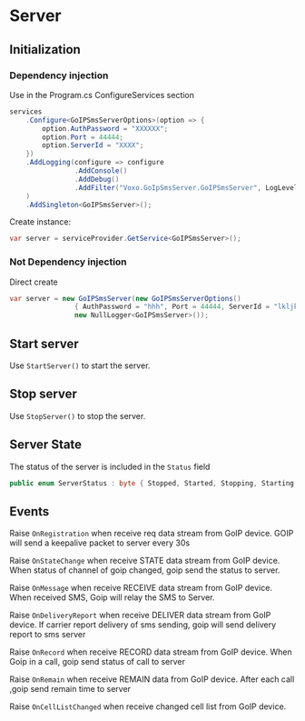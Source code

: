 # Server

## Initialization

### Dependency injection

Use in the Program.cs ConfigureServices section 

````c#
services
	.Configure<GoIPSmsServerOptions>(option => {
		option.AuthPassword = "XXXXXX";
		option.Port = 44444;
		option.ServerId = "XXXX";
	})
	.AddLogging(configure => configure
				.AddConsole()
				.AddDebug()
				.AddFilter("Voxo.GoIpSmsServer.GoIPSmsServer", LogLevel.Information)
	)
	.AddSingleton<GoIPSmsServer>();
````

Create instance:

````c#
var server = serviceProvider.GetService<GoIPSmsServer>();
````

### Not Dependency injection

Direct create

````c#
var server = new GoIPSmsServer(new GoIPSmsServerOptions()
				{ AuthPassword = "hhh", Port = 44444, ServerId = "lkljkl" }, 
				new NullLogger<GoIPSmsServer>());
````

## Start server

Use `StartServer()` to start the server.

## Stop server

Use `StopServer()` to stop the server.

## Server State

The status of the server is included in the ``Status`` field

````c#
public enum ServerStatus : byte { Stopped, Started, Stopping, Starting }
````


## Events

Raise `OnRegistration` when receive req data stream from GoIP device. GOIP will send a keepalive packet to server every 30s

Raise `OnStateChange` when receive STATE data stream from GoIP device. When status of channel of goip changed, goip send the status to server.

Raise `OnMessage` when receive RECEIVE data stream from GoIP device. When received SMS, Goip will relay the SMS to Server.

Raise `OnDeliveryReport` when receive DELIVER data stream from GoIP device. If carrier report delivery of sms sending, goip will send delivery report to sms server

Raise `OnRecord` when receive RECORD data stream from GoIP device. When Goip in a call, goip send status of call to server

Raise `OnRemain` when receive REMAIN data from GoIP device. After each call ,goip send remain time to server

Raise `OnCellListChanged` when receive changed cell list from GoIP device.
